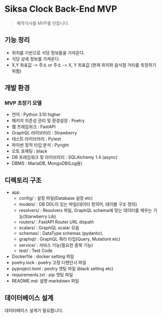 # Siksa Clock Back-End MVP

> 째깍식사를 MVP를 만듭니다.

## 기능 정리

- 위치를 기반으로 식당 정보들을 가져온다.
- 식당 상세 정보를 가져온다.
- X,Y 좌표값 -> 주소 or 주소 -> X, Y 좌표값
  (현재 위치와 음식점 거리를 측정하기 위함)

## 개발 환경

### MVP 초장기 모델

- 언어 : Python 3.10 higher
- 패키지 의존성 관리 및 환경설정 : Poetry
- 웹 프레임워크 : FastAPI
- GraphQL 라이브러리 : Strawberry
- 테스트 라이브러리 : Pytest
- 파이썬 정적 타입 분석 : Pyright
- 오토 포매팅 : black
- DB 프레임워크 및 라이브러리 : SQLAlchemy 1.4 (async)
- DBMS : MariaDB, MongoDB(Log용)

## 디렉토리 구조

- app
  - config/ : 설정 파일(Database 설정 etc)
  - models/ : DB DDL이 있는 파일(데이터 정의어, 테이블 구조 정의)
  - resolvers/ : Resolvers 파일, GraphQL schema에 맞는 데이터를 채우는 기능(Starwberry Lib)
  - routers/ : FastAPI Router URL dispath
  - scalars/ : GraphQL scalar 모음
  - schemas/ : DataType schemas (pydantic)
  - graphql/ : GraphQL 쿼리 타입(Query, Mutationt etc)
  - service/ : 서비스 기능(필요한 중복 기능)
  - test/ : Test Code
- Dockerfile : docker setting 파일
- poetry.lock : poetry 고정 디펜던시 파일
- pyproject.toml : peotry 셋팅 파일 (black setting etc)
- requirements.txt : pip 셋팅 파일
- README.md: 설명 markdown 파일

## 데이터베이스 설계

데이터베이스 설계가 필요합니다.